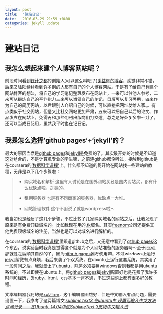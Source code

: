 ```yaml
---
layout: post
title:  '建站日记'
date:   2016-03-29 22:59 +0800
categories: jekyll update
---
```

# 建站日记
## 我怎么想起来建个人博客网站呢？
前段时间看到[统计之都](http://cos.name/)的创始人(可以这么叫吧？)[谢益辉的博客](http://yihui.name/)，感觉非常不错，后来又陆陆续续看到许多别的人都有自己的个人博客网站。于是有了给自己也建个网站博客的想法，将自己的学习笔记整理发布在网站上，一来可以供他人参考，二来可以锻炼自己的写作能力三来可以当做自己的笔记，日后可以复习再用，四来作为自己的简历网站，以后跟别人介绍自己的时候，可以直接把网址发给人家。。有点类似于社交网站，但是又比社交网站更加严肃，五来可以把自己以后的论文、作品发布在网站上，免得再和那些期刊出版商们打交道。总之是好处多多啦～对了，还可以当成日记用，虽然我平时也在记日记。
## 我是怎么选择’github pages‘+‘jekyll’的？
最大的原因当然是[github pages]和[jekyll]是免费的了。其实最开始的时候是不知道这对组合的，不是计算机专业的学生嘛，之前连github都没听过，接触到github是在coursera的[’数据科学课程‘]上。什么都不知道的我开始在网站找一些建站的教程，无非是以下几个步骤啦：

> 
> *  购买域名和解析
>  这里有人讨论是在国外网站买还是国内网站买，都有什么优缺点啦，之类的。
>  
> *  租用服务器
> 也是有不同商家的服务器，优缺点一大堆。
> 
> *  网站管理软件
> 这个不用说了就是wordpress啦～

我当初也是经历了这几个步骤，不过比较了几家购买域名的网站之后，让我发现了原来是有免费顶级域名的。比如我现在用的[.tk](http://www.dot.tk/zh/index.html?lang=zh)域名。其实[freenom](http://www.freenom.com/zh/index.html?lang=zh)公司还提供其他免费顶级域名的注册，当然也是可以对域名进行解析的。

在coursera的[’数据科学课程‘]里知道github之后，又无意中看到了[github pages]这个东西，说实话当时我真是觉得这个就是为个人网站准备的服务器啊～至于[jekyll]那就是之后顺其自然的了，因为[github pages]推荐使用嘛。不过windows上运行[jekyll]稍微有点麻烦，我后来装了个双系统，在ubuntu上运行这套系统，其实用了一段时间之后，我就爱上了ubuntu，除非必须要用windows否则我都是用ubuntu系统的。不过即使在ubuntu上，将[github pages]和[jekyll]配置好也是花费了我许多时间和经历，对ruby、html、css基本一窍不通，不过这些网上都有很多好的教程。

文本编辑器我用的是[sublime]，这个编辑器固然好，但是中文输入有点问题，需要设置一下，我参考了这两篇博文
*[sublime text3 在ubuntu中 设置可输入中文方法](https://wuhao.pw/archives/140/)*
*[点滴记录——在Ubuntu 14.04中使SublimeText 3支持中文输入法](http://blog.csdn.net/cywosp/article/details/32350899)*

[github pages]:https://pages.github.com/
[jekyll]:https://jekyllrb.com/
[’数据科学课程‘]:https://zh.coursera.org/specializations/jhu-data-science
[sublime]:https://www.sublimetext.com/